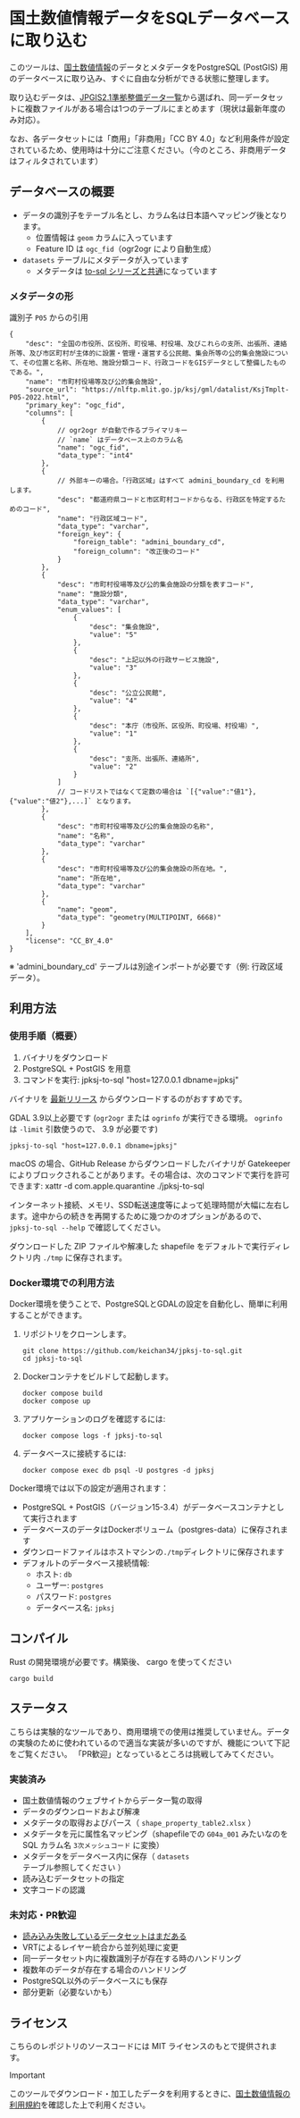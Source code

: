 # 国土数値情報データをSQLデータベースに取り込む

このツールは、[国土数値情報](https://nlftp.mlit.go.jp/ksj/)のデータとメタデータをPostgreSQL (PostGIS) 用のデータベースに取り込み、すぐに自由な分析ができる状態に整理します。

取り込むデータは、[JPGIS2.1準拠整備データ一覧](https://nlftp.mlit.go.jp/ksj/gml/gml_datalist.html)から選ばれ、同一データセットに複数ファイルがある場合は1つのテーブルにまとめます（現状は最新年度のみ対応）。

なお、各データセットには「商用」「非商用」「CC BY 4.0」など利用条件が設定されているため、使用時は十分にご注意ください。（今のところ、非商用データはフィルタされています）

## データベースの概要

* データの識別子をテーブル名とし、カラム名は日本語へマッピング後となります。
    * 位置情報は `geom` カラムに入っています
    * Feature ID は `ogc_fid`（ogr2ogr により自動生成）
* `datasets` テーブルにメタデータが入っています
    * メタデータは [to-sql シリーズと共通](https://github.com/KotobaMedia/km-to-sql/)になっています

### メタデータの形

識別子 `P05` からの引用

```jsonc
{
    "desc": "全国の市役所、区役所、町役場、村役場、及びこれらの支所、出張所、連絡所等、及び市区町村が主体的に設置・管理・運営する公民館、集会所等の公的集会施設について、その位置と名称、所在地、施設分類コード、行政コードをGISデータとして整備したものである。",
    "name": "市町村役場等及び公的集会施設",
    "source_url": "https://nlftp.mlit.go.jp/ksj/gml/datalist/KsjTmplt-P05-2022.html",
    "primary_key": "ogc_fid",
    "columns": [
        {
            // ogr2ogr が自動で作るプライマリキー
            // `name` はデータベース上のカラム名
            "name": "ogc_fid",
            "data_type": "int4"
        },
        {
            // 外部キーの場合。「行政区域」はすべて admini_boundary_cd を利用します。
            "desc": "都道府県コードと市区町村コードからなる、行政区を特定するためのコード",
            "name": "行政区域コード",
            "data_type": "varchar",
            "foreign_key": {
                "foreign_table": "admini_boundary_cd",
                "foreign_column": "改正後のコード"
            }
        },
        {
            "desc": "市町村役場等及び公的集会施設の分類を表すコード",
            "name": "施設分類",
            "data_type": "varchar",
            "enum_values": [
                {
                    "desc": "集会施設",
                    "value": "5"
                },
                {
                    "desc": "上記以外の行政サービス施設",
                    "value": "3"
                },
                {
                    "desc": "公立公民館",
                    "value": "4"
                },
                {
                    "desc": "本庁（市役所、区役所、町役場、村役場）",
                    "value": "1"
                },
                {
                    "desc": "支所、出張所、連絡所",
                    "value": "2"
                }
            ]
            // コードリストではなくて定数の場合は `[{"value":"値1"},{"value":"値2"},...]` となります。
        },
        {
            "desc": "市町村役場等及び公的集会施設の名称",
            "name": "名称",
            "data_type": "varchar"
        },
        {
            "desc": "市町村役場等及び公的集会施設の所在地。",
            "name": "所在地",
            "data_type": "varchar"
        },
        {
            "name": "geom",
            "data_type": "geometry(MULTIPOINT, 6668)"
        }
    ],
    "license": "CC_BY_4.0"
}
```
※ 'admini_boundary_cd' テーブルは別途インポートが必要です（例: 行政区域データ）。

## 利用方法

### 使用手順（概要）
1. バイナリをダウンロード
2. PostgreSQL + PostGIS を用意
3. コマンドを実行:
   jpksj-to-sql "host=127.0.0.1 dbname=jpksj"

バイナリを [最新リリース](https://github.com/keichan34/jpksj-to-sql/releases/) からダウンロードするのがおすすめです。

GDAL 3.9以上必要です (`ogr2ogr` または `ogrinfo` が実行できる環境。 `ogrinfo` は `-limit` 引数使うので、 3.9 が必要です)

```
jpksj-to-sql "host=127.0.0.1 dbname=jpksj"
```

macOS の場合、GitHub Release からダウンロードしたバイナリが Gatekeeper によりブロックされることがあります。その場合は、次のコマンドで実行を許可できます: xattr -d com.apple.quarantine ./jpksj-to-sql

インターネット接続、メモリ、SSD転送速度等によって処理時間が大幅に左右します。途中からの続きを再開するために幾つかのオプションがあるので、 `jpksj-to-sql --help` で確認してください。

ダウンロードした ZIP ファイルや解凍した shapefile をデフォルトで実行ディレクトリ内 `./tmp` に保存されます。

### Docker環境での利用方法

Docker環境を使うことで、PostgreSQLとGDALの設定を自動化し、簡単に利用することができます。

1. リポジトリをクローンします。
   ```
   git clone https://github.com/keichan34/jpksj-to-sql.git
   cd jpksj-to-sql
   ```

2. Dockerコンテナをビルドして起動します。
   ```
   docker compose build
   docker compose up
   ```

3. アプリケーションのログを確認するには:
   ```
   docker compose logs -f jpksj-to-sql
   ```

4. データベースに接続するには:
   ```
   docker compose exec db psql -U postgres -d jpksj
   ```

Docker環境では以下の設定が適用されます：
- PostgreSQL + PostGIS（バージョン15-3.4）がデータベースコンテナとして実行されます
- データベースのデータはDockerボリューム（postgres-data）に保存されます
- ダウンロードファイルはホストマシンの`./tmp`ディレクトリに保存されます
- デフォルトのデータベース接続情報:
  - ホスト: `db`
  - ユーザー: `postgres`
  - パスワード: `postgres`
  - データベース名: `jpksj`

## コンパイル

Rust の開発環境が必要です。構築後、 cargo を使ってください

```
cargo build
```

## ステータス

こちらは実験的なツールであり、商用環境での使用は推奨していません。データの実験のために使われているので適当な実装が多いのですが、機能について下記をご覧ください。
「PR歓迎」となっているところは挑戦してみてください。

### 実装済み
- 国土数値情報のウェブサイトからデータ一覧の取得
- データのダウンロードおよび解凍
- メタデータの取得およびパース（ `shape_property_table2.xlsx` ）
- メタデータを元に属性名マッピング（shapefileでの `G04a_001` みたいなのを SQL カラム名 `3次メッシュコード` に変換）
- メタデータをデータベース内に保存（ `datasets` テーブル参照してください ）
- 読み込むデータセットの指定
- 文字コードの認識

### 未対応・PR歓迎
- [読み込み失敗しているデータセットはまだある](https://github.com/KotobaMedia/jpksj-to-sql/labels/%E8%AA%AD%E3%81%BF%E8%BE%BC%E3%81%BF%E5%A4%B1%E6%95%97)
- VRTによるレイヤー統合から並列処理に変更
- 同一データセット内に複数識別子が存在する時のハンドリング
- 複数年のデータが存在する場合のハンドリング
- PostgreSQL以外のデータベースにも保存
- 部分更新（必要ないかも）

## ライセンス

こちらのレポジトリのソースコードには MIT ライセンスのもとで提供されます。

> [!IMPORTANT]
> このツールでダウンロード・加工したデータを利用するときに、[国土数値情報の利用規約](https://nlftp.mlit.go.jp/ksj/other/agreement_01.html)を確認した上で利用ください。
